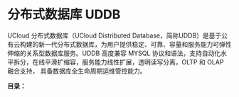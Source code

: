 # 分布式数据库 UDDB



UCloud 分布式数据库（UCloud Distributed
Database，简称UDDB）是基于公有云构建的新一代分布式数据库，为用户提供稳定、可靠、容量和服务能力可弹性伸缩的关系型数据库服务。UDDB
高度兼容 MYSQL 协议和语法，支持自动化水平拆分，在线平滑扩缩容，服务能力线性扩展，透明读写分离，OLTP 和 OLAP 融合支持，
具备数据库全生命周期运维管控能力。

**目录：**


